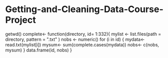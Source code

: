 # Getting-and-Cleaning-Data-Course-Project
getwd()
complete<- function(directory,  id= 1:332){
        mylist <- list.files(path = directory, pattern = ".txt" )
        nobs <- numeric()
        for (i in id) {
                mydata<- read.txt(mylist[i])
               mysum<- sum(complete.cases(mydata))
                nobs<- c(nobs, mysum)
          }
        data.frame(id, nobs)
    }
 
